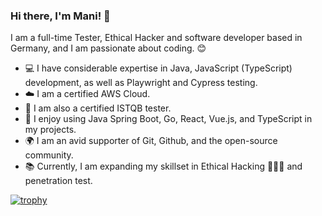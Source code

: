 ### Hi there, I'm Mani! 👋

I am a full-time Tester, Ethical Hacker and software developer based in Germany, and I am passionate about coding. 😊

- 💻 I have considerable expertise in Java, JavaScript (TypeScript) development, as well as Playwright and Cypress testing.
- ☁️ I am a certified AWS Cloud.
- 🧪 I am also a certified ISTQB tester.
- 🔨 I enjoy using Java Spring Boot, Go, React, Vue.js, and TypeScript in my projects.
- 🌍 I am an avid supporter of Git, Github, and the open-source community.
- 📚 Currently, I am expanding my skillset in Ethical Hacking 🧑🏻‍💻 and penetration test.
  
[![trophy](https://github-profile-trophy.vercel.app/?username=manimovassagh&theme=gruvbox)](https://github.com/ryo-ma/github-profile-trophy)
